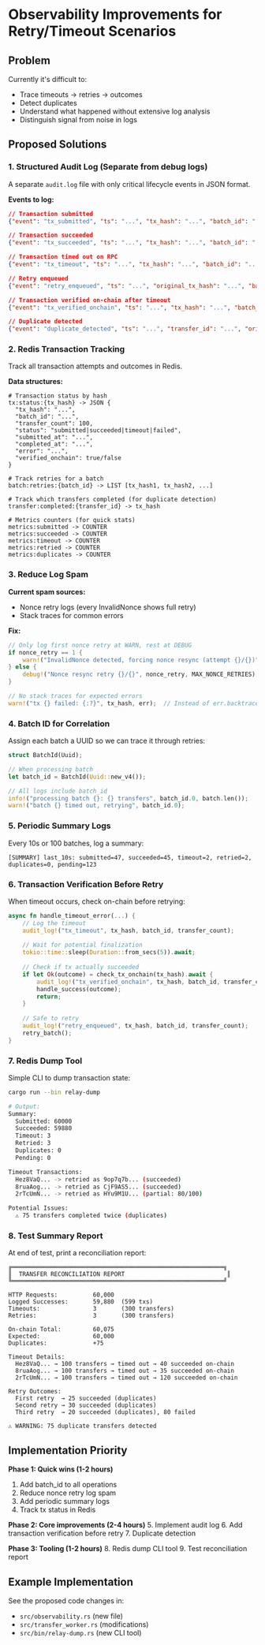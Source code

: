 # Observability Improvements for Retry/Timeout Scenarios

## Problem
Currently it's difficult to:
- Trace timeouts → retries → outcomes
- Detect duplicates
- Understand what happened without extensive log analysis
- Distinguish signal from noise in logs

## Proposed Solutions

### 1. **Structured Audit Log** (Separate from debug logs)
A separate `audit.log` file with only critical lifecycle events in JSON format.

**Events to log:**
```json
// Transaction submitted
{"event": "tx_submitted", "ts": "...", "tx_hash": "...", "batch_id": "...", "transfer_count": 100}

// Transaction succeeded
{"event": "tx_succeeded", "ts": "...", "tx_hash": "...", "batch_id": "...", "transfer_count": 100, "duration_ms": 1234}

// Transaction timed out on RPC
{"event": "tx_timeout", "ts": "...", "tx_hash": "...", "batch_id": "...", "transfer_count": 100, "will_retry": true}

// Retry enqueued
{"event": "retry_enqueued", "ts": "...", "original_tx_hash": "...", "batch_id": "...", "transfer_count": 100, "retry_attempt": 1}

// Transaction verified on-chain after timeout
{"event": "tx_verified_onchain", "ts": "...", "tx_hash": "...", "batch_id": "...", "transfer_count": 100, "verified_after_timeout": true}

// Duplicate detected
{"event": "duplicate_detected", "ts": "...", "transfer_id": "...", "original_tx": "...", "duplicate_tx": "..."}
```

### 2. **Redis Transaction Tracking**
Track all transaction attempts and outcomes in Redis.

**Data structures:**

```redis
# Transaction status by hash
tx:status:{tx_hash} -> JSON {
  "tx_hash": "...",
  "batch_id": "...", 
  "transfer_count": 100,
  "status": "submitted|succeeded|timeout|failed",
  "submitted_at": "...",
  "completed_at": "...",
  "error": "...",
  "verified_onchain": true/false
}

# Track retries for a batch
batch:retries:{batch_id} -> LIST [tx_hash1, tx_hash2, ...]

# Track which transfers completed (for duplicate detection)
transfer:completed:{transfer_id} -> tx_hash

# Metrics counters (for quick stats)
metrics:submitted -> COUNTER
metrics:succeeded -> COUNTER
metrics:timeout -> COUNTER
metrics:retried -> COUNTER
metrics:duplicates -> COUNTER
```

### 3. **Reduce Log Spam**

**Current spam sources:**
- Nonce retry logs (every InvalidNonce shows full retry)
- Stack traces for common errors

**Fix:**
```rust
// Only log first nonce retry at WARN, rest at DEBUG
if nonce_retry == 1 {
    warn!("InvalidNonce detected, forcing nonce resync (attempt {}/{})", nonce_retry, MAX_NONCE_RETRIES);
} else {
    debug!("Nonce resync retry {}/{}", nonce_retry, MAX_NONCE_RETRIES);
}

// No stack traces for expected errors
warn!("tx {} failed: {:?}", tx_hash, err);  // Instead of err.backtrace()
```

### 4. **Batch ID for Correlation**
Assign each batch a UUID so we can trace it through retries:

```rust
struct BatchId(Uuid);

// When processing batch
let batch_id = BatchId(Uuid::new_v4());

// All logs include batch_id
info!("processing batch {}: {} transfers", batch_id.0, batch.len());
warn!("batch {} timed out, retrying", batch_id.0);
```

### 5. **Periodic Summary Logs**
Every 10s or 100 batches, log a summary:

```
[SUMMARY] last_10s: submitted=47, succeeded=45, timeout=2, retried=2, duplicates=0, pending=123
```

### 6. **Transaction Verification Before Retry**
When timeout occurs, check on-chain before retrying:

```rust
async fn handle_timeout_error(...) {
    // Log the timeout
    audit_log!("tx_timeout", tx_hash, batch_id, transfer_count);
    
    // Wait for potential finalization
    tokio::time::sleep(Duration::from_secs(5)).await;
    
    // Check if tx actually succeeded
    if let Ok(outcome) = check_tx_onchain(tx_hash).await {
        audit_log!("tx_verified_onchain", tx_hash, batch_id, transfer_count);
        handle_success(outcome);
        return;
    }
    
    // Safe to retry
    audit_log!("retry_enqueued", tx_hash, batch_id, transfer_count);
    retry_batch();
}
```

### 7. **Redis Dump Tool**
Simple CLI to dump transaction state:

```bash
cargo run --bin relay-dump

# Output:
Summary:
  Submitted: 60000
  Succeeded: 59880
  Timeout: 3
  Retried: 3
  Duplicates: 0
  Pending: 0

Timeout Transactions:
  Hez8VaQ... -> retried as 9op7q7b... (succeeded)
  8ruaAog... -> retried as CjF9AS5... (succeeded)
  2rTcUmN... -> retried as HYu9M1U... (partial: 80/100)

Potential Issues:
  ⚠ 75 transfers completed twice (duplicates)
```

### 8. **Test Summary Report**
At end of test, print a reconciliation report:

```
╔════════════════════════════════════════════════════════════╗
║  TRANSFER RECONCILIATION REPORT                             ║
╚════════════════════════════════════════════════════════════╝

HTTP Requests:          60,000
Logged Successes:       59,880  (599 txs)
Timeouts:               3       (300 transfers)
Retries:                3       (300 transfers)

On-chain Total:         60,075
Expected:               60,000
Duplicates:             +75

Timeout Details:
  Hez8VaQ... → 100 transfers → timed out → 40 succeeded on-chain
  8ruaAog... → 100 transfers → timed out → 35 succeeded on-chain  
  2rTcUmN... → 100 transfers → timed out → 120 succeeded on-chain

Retry Outcomes:
  First retry  → 25 succeeded (duplicates)
  Second retry → 30 succeeded (duplicates)
  Third retry  → 20 succeeded (duplicates), 80 failed

⚠ WARNING: 75 duplicate transfers detected
```

## Implementation Priority

**Phase 1: Quick wins (1-2 hours)**
1. Add batch_id to all operations
2. Reduce nonce retry log spam
3. Add periodic summary logs
4. Track tx status in Redis

**Phase 2: Core improvements (2-4 hours)**
5. Implement audit log
6. Add transaction verification before retry
7. Duplicate detection

**Phase 3: Tooling (1-2 hours)**
8. Redis dump CLI tool
9. Test reconciliation report

## Example Implementation

See the proposed code changes in:
- `src/observability.rs` (new file)
- `src/transfer_worker.rs` (modifications)
- `src/bin/relay-dump.rs` (new CLI tool)
